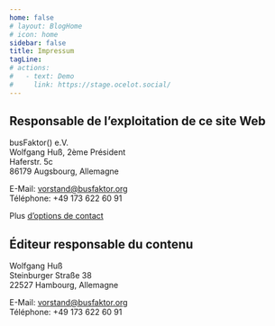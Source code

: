 ```yaml
---
home: false
# layout: BlogHome
# icon: home
sidebar: false
title: Impressum
tagLine: 
# actions:
#   - text: Demo
#     link: https://stage.ocelot.social/
---
```

## Responsable de l’exploitation de ce site Web

busFaktor() e.V.  
Wolfgang Huß, 2ème Président  
Haferstr. 5c  
86179 Augsbourg, Allemagne

E-Mail: <vorstand@busfaktor.org>  
Téléphone: +49 173 622 60 91

Plus [d’options de contact](/fr/contact/)

## Éditeur responsable du contenu

Wolfgang Huß  
Steinburger Straße 38  
22527 Hambourg, Allemagne

E-Mail: <vorstand@busfaktor.org>  
Téléphone: +49 173 622 60 91

